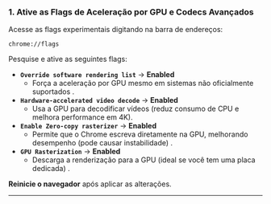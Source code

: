 ### **1. Ative as Flags de Aceleração por GPU e Codecs Avançados**
Acesse as flags experimentais digitando na barra de endereços:  
```
chrome://flags
```  
Pesquise e ative as seguintes flags:  
- **`Override software rendering list`** → **Enabled**  
  - Força a aceleração por GPU mesmo em sistemas não oficialmente suportados .  
- **`Hardware-accelerated video decode`** → **Enabled**  
  - Usa a GPU para decodificar vídeos (reduz consumo de CPU e melhora performance em 4K).  
- **`Enable Zero-copy rasterizer`** → **Enabled**  
  - Permite que o Chrome escreva diretamente na GPU, melhorando desempenho (pode causar instabilidade) .  
- **`GPU Rasterization`** → **Enabled**  
  - Descarga a renderização para a GPU (ideal se você tem uma placa dedicada) .  

**Reinicie o navegador** após aplicar as alterações.  

---
